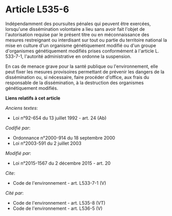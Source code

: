# Article L535-6

Indépendamment des poursuites pénales qui peuvent être exercées, lorsqu'une dissémination volontaire a lieu sans avoir fait
l'objet de l'autorisation requise par le présent titre ou en méconnaissance des mesures restreignant ou interdisant sur tout
ou partie du territoire national la mise en culture d'un organisme génétiquement modifié ou d'un groupe d'organismes
génétiquement modifiés prises conformément à l'article L. 533-7-1, l'autorité administrative en ordonne la suspension. 

En cas de menace grave pour la santé publique ou l'environnement, elle peut fixer les mesures provisoires permettant de
prévenir les dangers de la dissémination ou, si nécessaire, faire procéder d'office, aux frais du responsable de la
dissémination, à la destruction des organismes génétiquement modifiés.

**Liens relatifs à cet article**

_Anciens textes_:

  - Loi n°92-654 du 13 juillet 1992 - art. 24 (Ab)

_Codifié par_:

  - Ordonnance n°2000-914 du 18 septembre 2000
  - Loi n°2003-591 du 2 juillet 2003

_Modifié par_:

  - Loi n°2015-1567 du 2 décembre 2015 - art. 20

_Cite_:

  - Code de l'environnement - art. L533-7-1 (V)

_Cité par_:

  - Code de l'environnement - art. L535-8 (VT)
  - Code de l'environnement - art. L536-5 (V)
